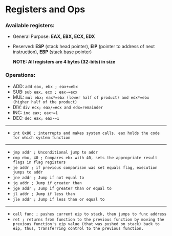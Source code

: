 # Registers and Ops

### Available registers:
- General Purpose:
  **EAX, EBX, ECX, EDX**
- Reserved:
  **ESP** (stack head pointer), **EIP** (pointer to address of next instruction), **EBP** (stack base pointer)

  **NOTE: All registers are 4 bytes (32-bits) in size**

### Operations:
  - ADD:
  `add eax, ebx ; eax+=ebx`
  - SUB:
  `sub eax, ecx ; eax-=ecx`
  - MUL:
  `mul ebx; eax*=ebx (lower half of product) and edx*=ebx (higher half of the product)`
  - DIV:
  `div ecx; eax/=ecx and edx=remainder`
  - INC:
  `inc eax; eax+=1`
  - DEC:
  `dec eax; eax-=1`
  -----------------  
  - `int 0x80 ; interrupts and makes system calls, eax holds the code for which system function`
  ---------
  - `jmp addr ; Unconditional jump to addr`
  - `cmp ebx, 40 ; Compares ebx with 40, sets the appropriate result flags in flag registers`
  - `je addr ; if previous comparison was set equals flag, execution jumps to addr`
  - `jne addr ; Jump if not equal to`
  - `jg addr ; Jump if greater than`
  - `jge addr ; Jump if greater than or equal to`
  - `jl addr ; Jump if less than`
  - `jle addr ; Jump if less than or equal to`
  ----------------------
  - `call func ; pushes current eip to stack, then jumps to func address`
  - `ret ; returns from function to the previous function by moving the previous function's eip value (that was pushed on stack) back to eip, thus, transferring control to the previous function.`
